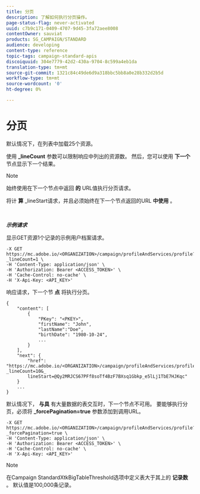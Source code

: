 ```yaml
---
title: 分页
description: 了解如何执行分页操作。
page-status-flag: never-activated
uuid: c7b9c171-0409-4707-9d45-3fa72aee8008
contentOwner: sauviat
products: SG_CAMPAIGN/STANDARD
audience: developing
content-type: reference
topic-tags: campaign-standard-apis
discoiquuid: 304e7779-42d2-430a-9704-8c599a4eb1da
translation-type: tm+mt
source-git-commit: 1321c84c49de6d9a318bbc5bb8a0e28b332d2b5d
workflow-type: tm+mt
source-wordcount: '0'
ht-degree: 0%

---
```



# 分页

默认情况下，在列表中加载25个资源。

使用 **_lineCount** 参数可以限制响应中列出的资源数。  然后，您可以使用 **下一个** 节点显示下一个结果。

>[!NOTE]
>
>始终使用在下一个节点中返回 **的** URL值执行分页请求。
>
>将计 **算** _lineStart请求，并且必须始终在下一个节点返回的URL **中使用** 。

<br/>

***示例请求***

显示GET资源1个记录的示例用户档案请求。

```
-X GET https://mc.adobe.io/<ORGANIZATION>/campaign/profileAndServices/profile?_lineCount=1 \
-H 'Content-Type: application/json' \
-H 'Authorization: Bearer <ACCESS_TOKEN>' \
-H 'Cache-Control: no-cache' \
-H 'X-Api-Key: <API_KEY>'
```

响应请求，下一个节 **点** 将执行分页。

```
{
    "content": [
        {
            "PKey": "<PKEY>",
            "firstName": "John",
            "lastName":"Doe",
            "birthDate": "1980-10-24",
            ...
        }
    ],
    "next": {
        "href": "https://mc.adobe.io/<ORGANIZATION>/campaign/profileAndServices/profile/email?_lineCount=10&_
        lineStart=@Qy2MRJCS67PFf8soTf4BzF7BXsq1Gbkp_e5lLj1TbE7HJKqc"
    }
    ...
}
```

默认情况下， **与具** 有大量数据的表交互时，下一个节点不可用。 要能够执行分页，必须将 **_forcePagination=true** 参数添加到调用URL。

```
-X GET https://mc.adobe.io/<ORGANIZATION>/campaign/profileAndServices/profile?_forcePagination=true \
-H 'Content-Type: application/json' \
-H 'Authorization: Bearer <ACCESS_TOKEN>' \
-H 'Cache-Control: no-cache' \
-H 'X-Api-Key: <API_KEY>'
```

>[!NOTE]
>
>在Campaign StandardXtkBigTableThreshold选项中定义表大于其上的 **记录数** 。 默认值是100,000条记录。
